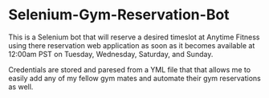 # Selenium-Gym-Reservation-Bot

This is a Selenium bot that will reserve a desired timeslot at Anytime Fitness using there reservation web application as soon as it becomes available at 12:00am PST on Tuesday, Wednesday, Saturday, and Sunday.

Credentials are stored and paresed from a YML file that that allows me to easily add any of my fellow gym mates and automate their gym reservations as well.
